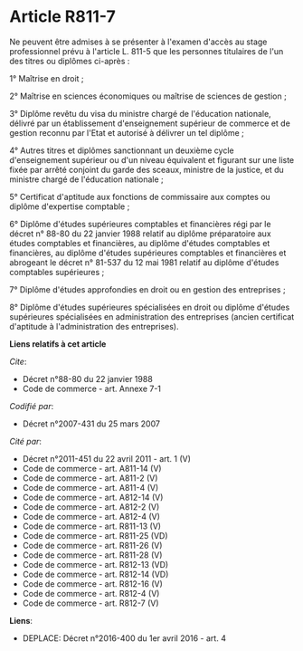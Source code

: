# Article R811-7

Ne peuvent être admises à se présenter à l'examen d'accès au stage professionnel prévu à l'article L. 811-5 que les personnes
titulaires de l'un des titres ou diplômes ci-après : 

1° Maîtrise en droit ; 

2° Maîtrise en sciences économiques ou maîtrise de sciences de gestion ; 

3° Diplôme revêtu du visa du ministre chargé de l'éducation nationale, délivré par un établissement d'enseignement supérieur
de commerce et de gestion reconnu par l'Etat et autorisé à délivrer un tel diplôme ; 

4° Autres titres et diplômes sanctionnant un deuxième cycle d'enseignement supérieur ou d'un niveau équivalent et figurant
sur une liste fixée par arrêté conjoint du garde des sceaux, ministre de la justice, et du ministre chargé de l'éducation
nationale ; 

5° Certificat d'aptitude aux fonctions de commissaire aux comptes ou diplôme d'expertise comptable ; 

6° Diplôme d'études supérieures comptables et financières régi par le décret n° 88-80 du 22 janvier 1988 relatif au diplôme
préparatoire aux études comptables et financières, au diplôme d'études comptables et financières, au diplôme d'études
supérieures comptables et financières et abrogeant le décret n° 81-537 du 12 mai 1981 relatif au diplôme d'études comptables
supérieures ; 

7° Diplôme d'études approfondies en droit ou en gestion des entreprises ; 

8° Diplôme d'études supérieures spécialisées en droit ou diplôme d'études supérieures spécialisées en administration des
entreprises (ancien certificat d'aptitude à l'administration des entreprises).

**Liens relatifs à cet article**

_Cite_:

  - Décret n°88-80 du 22 janvier 1988
  - Code de commerce - art. Annexe 7-1

_Codifié par_:

  - Décret n°2007-431 du 25 mars 2007

_Cité par_:

  - Décret n°2011-451 du 22 avril 2011 - art. 1 (V)
  - Code de commerce - art. A811-14 (V)
  - Code de commerce - art. A811-2 (V)
  - Code de commerce - art. A811-4 (V)
  - Code de commerce - art. A812-14 (V)
  - Code de commerce - art. A812-2 (V)
  - Code de commerce - art. A812-4 (V)
  - Code de commerce - art. R811-13 (V)
  - Code de commerce - art. R811-25 (VD)
  - Code de commerce - art. R811-26 (V)
  - Code de commerce - art. R811-28 (V)
  - Code de commerce - art. R812-13 (VD)
  - Code de commerce - art. R812-14 (VD)
  - Code de commerce - art. R812-16 (V)
  - Code de commerce - art. R812-4 (V)
  - Code de commerce - art. R812-7 (V)

**Liens**:

  - DEPLACE: Décret n°2016-400 du 1er avril 2016 - art. 4
